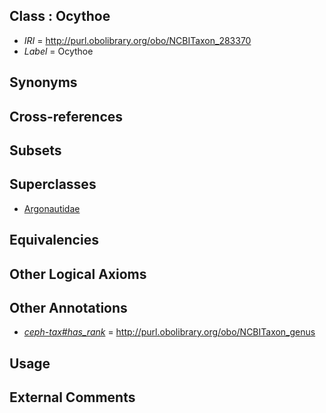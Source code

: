 
## Class : Ocythoe

 * *IRI* = http://purl.obolibrary.org/obo/NCBITaxon_283370
 * *Label* = Ocythoe

## Synonyms


## Cross-references


## Subsets


## Superclasses

 * [Argonautidae](../../NCBITaxon/88/NCBITaxon_283088.md)

## Equivalencies


## Other Logical Axioms


## Other Annotations

 * *[ceph-tax#has_rank](../../ceph-tax#has/nk/ceph-tax#has_rank.md)* = http://purl.obolibrary.org/obo/NCBITaxon_genus

## Usage


## External Comments

